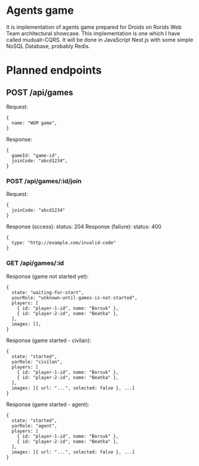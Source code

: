 # Agents game

It is implementation of agents game prepared for Droids on Rorids Web Team architectural showcase.
This implementation is one which I have called mudualr-CQRS.
It will be done in JavaScript Nest.js with some simple NoSQL Database, probably Redis.

# Planned endpoints
## POST /api/games
Request:
```
{
  name: "WGM game",
}
```
Response:
```
{
  gameId: "game-id",
  joinCode: "abcd1234",
}
```


### POST /api/games/:id/join
Request:
```
{
  joinCode: "abcd1234"
}
```
Response (sccess):
status: 204
Response (failure):
status: 400
```
{
  type: "http://example.com/invalid-code"
}
```

### GET /api/games/:id
Response (game not started yet):
```
{
  state: "waiting-for-start",
  yourRole: "unknown-until-games-is-not-started",
  players: [
    { id: "player-1-id", name: "Borsuk" },
    { id: "player-2-id", name: "Beatka" },
  ],
  images: [],
}
```
Response (game started - civilan):
```
{
  state: "started",
  yarRole: "civilan",
  players: [
    { id: "player-1-id", name: "Borsuk" },
    { id: "player-2-id", name: "Beatka" },
  ],
  images: [{ url: "...", selected: false }, ...]
}
```
Response (game started - agent):
```
{
  state: "started",
  yarRole: "agent",
  players: [
    { id: "player-1-id", name: "Borsuk" },
    { id: "player-2-id", name: "Beatka" },
  ],
  images: [{ url: "...", selected: false }, ...]
}
```
